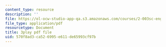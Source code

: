 ```yaml
---
content_type: resource
description: ''
file: https://ol-ocw-studio-app-qa.s3.amazonaws.com/courses/2-003sc-engineering-dynamics-fall-2011/570f8ad3ca526995e611de65993cf97b_6wPHoFjnYXI.pdf
file_type: application/pdf
resourcetype: Document
title: 3play pdf file
uid: 570f8ad3-ca52-6995-e611-de65993cf97b
---
```

